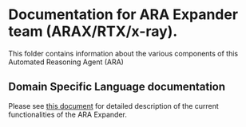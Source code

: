 # Documentation for ARA Expander team (ARAX/RTX/x-ray).

This folder contains information about the various components of this Automated
Reasoning Agent (ARA)

## Domain Specific Language documentation

Please see [this document](DSL_Documentation.md) for detailed description of the current functionalities of 
the ARA Expander.